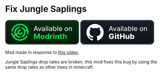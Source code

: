 # Fix Jungle Saplings

[![Modrinth Badge](https://raw.githubusercontent.com/intergrav/devins-badges/c7fd18efdadd1c3f12ae56b49afd834640d2d797/assets/cozy/available/modrinth_vector.svg)](https://modrinth.com/mod/fix-jungle-saplings) [![GitHub Badge](https://raw.githubusercontent.com/intergrav/devins-badges/c7fd18efdadd1c3f12ae56b49afd834640d2d797/assets/cozy/available/github_vector.svg)](https://github.com/ferdinandkeller/fix-jungle-saplings)

Mod made in response to [this video](https://www.youtube.com/watch?v=htbD9vbf9cw).

Jungle Saplings drop rates are broken, this mod fixes this bug by using the same drop rates as other trees in minecraft.
